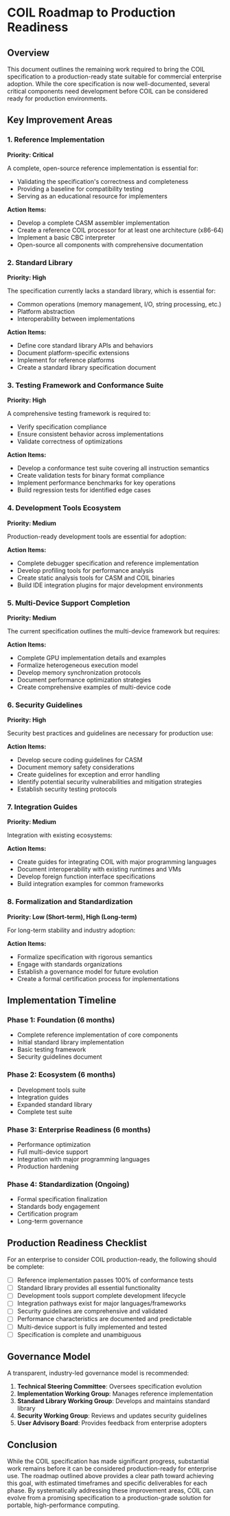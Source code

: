 # COIL Roadmap to Production Readiness

## Overview

This document outlines the remaining work required to bring the COIL specification to a production-ready state suitable for commercial enterprise adoption. While the core specification is now well-documented, several critical components need development before COIL can be considered ready for production environments.

## Key Improvement Areas

### 1. Reference Implementation

**Priority: Critical**

A complete, open-source reference implementation is essential for:
- Validating the specification's correctness and completeness
- Providing a baseline for compatibility testing
- Serving as an educational resource for implementers

**Action Items:**
- Develop a complete CASM assembler implementation
- Create a reference COIL processor for at least one architecture (x86-64)
- Implement a basic CBC interpreter
- Open-source all components with comprehensive documentation

### 2. Standard Library

**Priority: High**

The specification currently lacks a standard library, which is essential for:
- Common operations (memory management, I/O, string processing, etc.)
- Platform abstraction
- Interoperability between implementations

**Action Items:**
- Define core standard library APIs and behaviors
- Document platform-specific extensions
- Implement for reference platforms
- Create a standard library specification document

### 3. Testing Framework and Conformance Suite

**Priority: High**

A comprehensive testing framework is required to:
- Verify specification compliance
- Ensure consistent behavior across implementations
- Validate correctness of optimizations

**Action Items:**
- Develop a conformance test suite covering all instruction semantics
- Create validation tests for binary format compliance
- Implement performance benchmarks for key operations
- Build regression tests for identified edge cases

### 4. Development Tools Ecosystem

**Priority: Medium**

Production-ready development tools are essential for adoption:

**Action Items:**
- Complete debugger specification and reference implementation
- Develop profiling tools for performance analysis
- Create static analysis tools for CASM and COIL binaries
- Build IDE integration plugins for major development environments

### 5. Multi-Device Support Completion

**Priority: Medium**

The current specification outlines the multi-device framework but requires:

**Action Items:**
- Complete GPU implementation details and examples
- Formalize heterogeneous execution model
- Develop memory synchronization protocols
- Document performance optimization strategies
- Create comprehensive examples of multi-device code

### 6. Security Guidelines

**Priority: High**

Security best practices and guidelines are necessary for production use:

**Action Items:**
- Develop secure coding guidelines for CASM
- Document memory safety considerations
- Create guidelines for exception and error handling
- Identify potential security vulnerabilities and mitigation strategies
- Establish security testing protocols

### 7. Integration Guides

**Priority: Medium**

Integration with existing ecosystems:

**Action Items:**
- Create guides for integrating COIL with major programming languages
- Document interoperability with existing runtimes and VMs
- Develop foreign function interface specifications
- Build integration examples for common frameworks

### 8. Formalization and Standardization

**Priority: Low (Short-term), High (Long-term)**

For long-term stability and industry adoption:

**Action Items:**
- Formalize specification with rigorous semantics
- Engage with standards organizations
- Establish a governance model for future evolution
- Create a formal certification process for implementations

## Implementation Timeline

### Phase 1: Foundation (6 months)
- Complete reference implementation of core components
- Initial standard library implementation
- Basic testing framework
- Security guidelines document

### Phase 2: Ecosystem (6 months)
- Development tools suite
- Integration guides
- Expanded standard library
- Complete test suite

### Phase 3: Enterprise Readiness (6 months)
- Performance optimization
- Full multi-device support
- Integration with major programming languages
- Production hardening

### Phase 4: Standardization (Ongoing)
- Formal specification finalization
- Standards body engagement
- Certification program
- Long-term governance

## Production Readiness Checklist

For an enterprise to consider COIL production-ready, the following should be complete:

- [ ] Reference implementation passes 100% of conformance tests
- [ ] Standard library provides all essential functionality
- [ ] Development tools support complete development lifecycle
- [ ] Integration pathways exist for major languages/frameworks
- [ ] Security guidelines are comprehensive and validated
- [ ] Performance characteristics are documented and predictable
- [ ] Multi-device support is fully implemented and tested
- [ ] Specification is complete and unambiguous

## Governance Model

A transparent, industry-led governance model is recommended:

1. **Technical Steering Committee**: Oversees specification evolution
2. **Implementation Working Group**: Manages reference implementation
3. **Standard Library Working Group**: Develops and maintains standard library
4. **Security Working Group**: Reviews and updates security guidelines
5. **User Advisory Board**: Provides feedback from enterprise adopters

## Conclusion

While the COIL specification has made significant progress, substantial work remains before it can be considered production-ready for enterprise use. The roadmap outlined above provides a clear path toward achieving this goal, with estimated timeframes and specific deliverables for each phase. By systematically addressing these improvement areas, COIL can evolve from a promising specification to a production-grade solution for portable, high-performance computing.